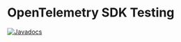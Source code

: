 # OpenTelemetry SDK Testing

[![Javadocs][javadoc-image]][javadoc-url]

[javadoc-image]: https://www.javadoc.io/badge/io.opentelemetry/opentelemetry-sdk-testing.svg
[javadoc-url]: https://www.javadoc.io/doc/io.opentelemetry/opentelemetry-sdk-testing
